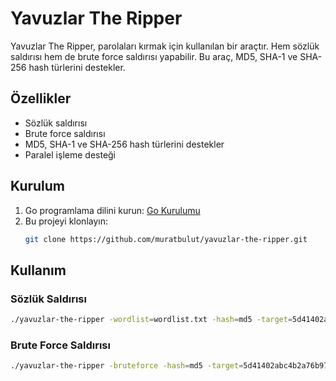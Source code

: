 # Yavuzlar The Ripper

Yavuzlar The Ripper, parolaları kırmak için kullanılan bir araçtır. Hem sözlük saldırısı hem de brute force saldırısı yapabilir. Bu araç, MD5, SHA-1 ve SHA-256 hash türlerini destekler.

## Özellikler

- Sözlük saldırısı
- Brute force saldırısı
- MD5, SHA-1 ve SHA-256 hash türlerini destekler
- Paralel işleme desteği

## Kurulum

1. Go programlama dilini kurun: [Go Kurulumu](https://golang.org/doc/install)
2. Bu projeyi klonlayın:
    ```sh
    git clone https://github.com/muratbulut/yavuzlar-the-ripper.git
    ```

## Kullanım

### Sözlük Saldırısı

```sh
./yavuzlar-the-ripper -wordlist=wordlist.txt -hash=md5 -target=5d41402abc4b2a76b9719d911017c592 -workers=4
```

### Brute Force Saldırısı

```sh
./yavuzlar-the-ripper -bruteforce -hash=md5 -target=5d41402abc4b2a76b9719d911017c592 -workers=4
```